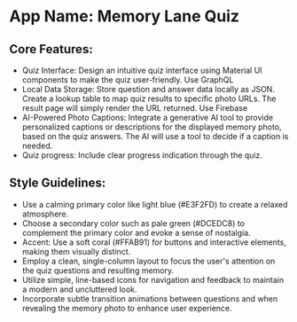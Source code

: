 # **App Name**: Memory Lane Quiz

## Core Features:

- Quiz Interface: Design an intuitive quiz interface using Material UI components to make the quiz user-friendly. Use GraphQL
- Local Data Storage: Store question and answer data locally as JSON. Create a lookup table to map quiz results to specific photo URLs. The result page will simply render the URL returned. Use Firebase
- AI-Powered Photo Captions: Integrate a generative AI tool to provide personalized captions or descriptions for the displayed memory photo, based on the quiz answers. The AI will use a tool to decide if a caption is needed.
- Quiz progress: Include clear progress indication through the quiz.

## Style Guidelines:

- Use a calming primary color like light blue (#E3F2FD) to create a relaxed atmosphere.
- Choose a secondary color such as pale green (#DCEDC8) to complement the primary color and evoke a sense of nostalgia.
- Accent: Use a soft coral (#FFAB91) for buttons and interactive elements, making them visually distinct.
- Employ a clean, single-column layout to focus the user's attention on the quiz questions and resulting memory.
- Utilize simple, line-based icons for navigation and feedback to maintain a modern and uncluttered look.
- Incorporate subtle transition animations between questions and when revealing the memory photo to enhance user experience.